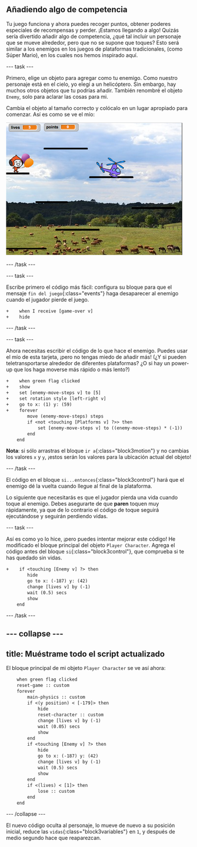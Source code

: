 ## Añadiendo algo de competencia

Tu juego funciona y ahora puedes recoger puntos, obtener poderes especiales de recompensas y perder. ¡Estamos llegando a algo! Quizás sería divertido añadir algo de competencia, ¿qué tal incluir un personaje que se mueve alrededor, pero que no se supone que toques? Esto será similar a los enemigos en los juegos de plataformas tradicionales, \(como Súper Mario\), en los cuales nos hemos inspirado aquí.

--- task ---

Primero, elige un objeto para agregar como tu enemigo. Como nuestro personaje está en el cielo, yo elegí a un helicóptero. Sin embargo, hay muchos otros objetos que tu podrías añadir. También renombré el objeto `Enemy`, solo para aclarar las cosas para mi.

Cambia el objeto al tamaño correcto y colócalo en un lugar apropiado para comenzar. Así es como se ve el mío:

![El objeto enemigo helicóptero](images/enemySprite.png)

--- /task ---

--- task ---

Escribe primero el código más fácil: configura su bloque para que el mensaje `fin del juego`{:class="events"} haga desaparecer al enemigo cuando el jugador pierde el juego.

```blocks3
+    when I receive [game-over v]
+    hide
```

--- /task ---

--- task ---

Ahora necesitas escribir el código de lo que hace el enemigo. Puedes usar el mío de esta tarjeta, ¡pero no tengas miedo de añadir más! (¿Y si pueden teletransportarse alrededor de diferentes plataformas? ¿O si hay un power-up que los haga moverse más rápido o más lento?)

```blocks3
+    when green flag clicked
+    show
+    set [enemy-move-steps v] to [5]
+    set rotation style [left-right v]
+    go to x: (1) y: (59)
+    forever
        move (enemy-move-steps) steps
        if <not <touching [Platforms v] ?>> then
            set [enemy-move-steps v] to ((enemy-move-steps) * (-1))
        end
    end
```

**Nota**: si sólo arrastras el bloque `ir a`{:class="block3motion"} y no cambias los valores `x` y `y`, ¡estos serán los valores para la ubicación actual del objeto!

--- /task ---

El código en el bloque `si...entonces`{:class="block3control"} hará que el enemigo dé la vuelta cuando llegue al final de la plataforma.

Lo siguiente que necesitarás es que el jugador pierda una vida cuando toque al enemigo. Debes asegurarte de que **paren** toquen muy rápidamente, ya que de lo contrario el código de toque seguirá ejecutándose y seguirán perdiendo vidas.

--- task ---

Así es como yo lo hice, ¡pero puedes intentar mejorar este código! He modificado el bloque principal del objeto `Player Character`. Agrega el código antes del bloque `si`{:class="block3control"}, que comprueba si te has quedado sin vidas.

```blocks3
+    if <touching [Enemy v] ?> then
        hide
        go to x: (-187) y: (42)
        change [lives v] by (-1)
        wait (0.5) secs
        show
    end
```

--- /task ---

--- collapse ---
---
title: Muéstrame todo el script actualizado
---

El bloque principal de mi objeto `Player Character` se ve así ahora:

```blocks3
    when green flag clicked
    reset-game :: custom
    forever
        main-physics :: custom
        if <(y position) < [-179]> then
            hide
            reset-character :: custom
            change [lives v] by (-1)
            wait (0.05) secs
            show
        end
        if <touching [Enemy v] ?> then
            hide
            go to x: (-187) y: (42)
            change [lives v] by (-1)
            wait (0.5) secs
            show
        end
        if <(lives) < [1]> then
            lose :: custom
        end
    end
```

--- /collapse ---

El nuevo código oculta al personaje, lo mueve de nuevo a su posición inicial, reduce las `vidas`{:class="block3variables"} en `1`, y después de medio segundo hace que reaparezcan.
